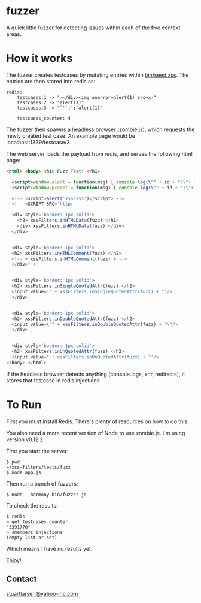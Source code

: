 # fuzzer

A quick little fuzzer for detecting issues within each of the five context areas.

# How it works

The fuzzer creates testcases by mutating entries within [bin/seed.xss](bin/seed.xss). The entries are then stored into redis as:

```
redis:
	testcases:1 -> "></div><img onerror=alert(1) src=x>"
	testcases:2 -> "alert(1)"
	testcases:3 -> "`'`;';`alert(1)"

	testcases_counter: 4
```

The fuzzer then spawns a headless browser (zombie.js), which requests the newly created test case. An example page would be localhost:1339/testcase/3

The web server loads the payload from redis, and serves the following html page:

```html
<html> <body> <h1> Fuzz Test! </h1>

  <script>window.alert = function(msg) { console.log(\"" + id + ":\"+ msg) } </script>
  <script>window.prompt = function(msg) { console.log(\"" + id + ":\"+ msg) } </script>

  <!-- <script>alert('xssssss')</script> -->
  <!-- <SCRIPT SRC='http:

  <div style='border: 1px solid'>
    <h2> xssFilters.inHTMLData(fuzz) </h1>
    <div> xssFilters.inHTMLData(fuzz) </div>
  </div>


  <div style='border: 1px solid'>
  <h2> xssFilters.inHTMLComment(fuzz) </h2>
  <!-- + xssFilters.inHTMLComment(fuzz) + -->
  </div>" +


  <div style='border: 1px solid'>
  <h2> xssFilters.inSingleQuotedAttr(fuzz) </h2>
  <input value='" + xssFilters.inSingleQuotedAttr(fuzz) + "'/>
  </div>


  <div style='border: 1px solid'>
  <h2> xssFilters.inDoubleQuotedAttr(fuzz) </h2>
  <input value=\"" + xssFilters.inDoubleQuotedAttr(fuzz) + "\"/>
  </div>


  <div style='border: 1px solid'>
  <h2> xssFilters.inUnQuotedAttr(fuzz) </h2>
  <input value=" + xssFilters.inUnQuotedAttr(fuzz) + "'/>
</body> </html>
```

If the headless browser detects anything (console.logs, xhr, redirects), it stores that testcase in redis:injections

# To Run

First you must install Redis. There's plenty of resources on how to do this.

You also need a more recent version of Node to use zombie.js. I'm using version v0.12.2.

First you start the server:

```
$ pwd
~/xss-filters/tests/fuzz
$ node app.js
```

Then run a bunch of fuzzers:
```
$ node --harmony bin/fuzzer.js
```

To check the results:
```
$ redis
> get testcases_counter
"3391770"
> smembers injections
(empty list or set)
```

Which means I have no results yet.

Enjoy!

## Contact

stuartlarsen@yahoo-inc.com
